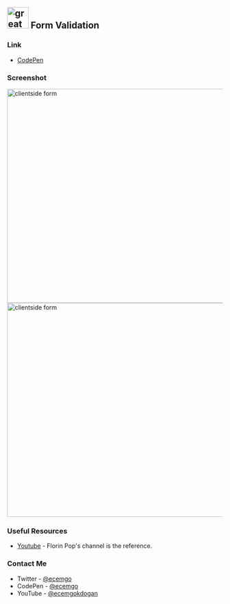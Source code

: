## <img src="https://user-images.githubusercontent.com/13468728/233831804-0f5c7ee5-d654-4c13-9c77-a5bd6dc4fe74.jpg" title="great tricks" alt="great tricks" width="50" height="50"/> Form Validation

### Link

- [CodePen](https://codepen.io/ecemgo/pen/vYVWKXG)

### Screenshot

<div align="left">
<img src="https://github.com/ecemgo/mini-samples-great-tricks/assets/13468728/850293f4-81ba-4a68-b68b-212c76e32a16" title="clientside form" alt="clientside form" width="800" height="500"/>
<img src="https://github.com/ecemgo/mini-samples-great-tricks/assets/13468728/a690a4e5-4080-4771-8813-f4ec1d59bece" title="clientside form" alt="clientside form" width="800" height="500"/>
</div>


### Useful Resources

- [Youtube](https://www.youtube.com/watch?v=rsd4FNGTRBw) - Florin Pop's channel is the reference.

### Contact Me

- Twitter - [@ecemgo](https://twitter.com/ecemgo)
- CodePen - [@ecemgo](https://codepen.io/ecemgo)
- YouTube - [@ecemgokdogan](https://www.youtube.com/channel/UCktkPv17cw27PaFGcnZa_aQ)
